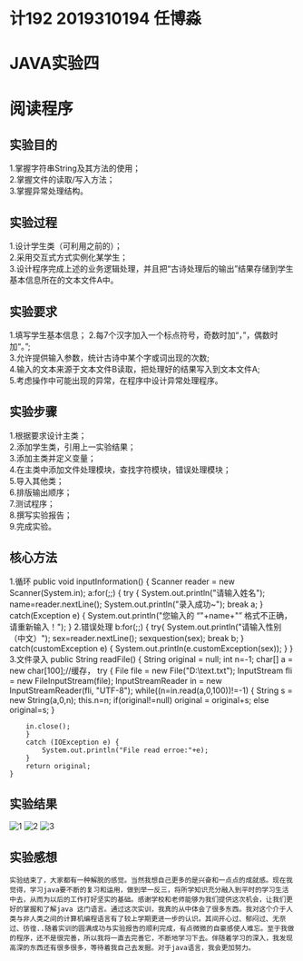 # 计192 2019310194 任博淼
# JAVA实验四
# 阅读程序
## 实验目的
1.掌握字符串String及其方法的使用；  
2.掌握文件的读取/写入方法；  
3.掌握异常处理结构。  

## 实验过程
1.设计学生类（可利用之前的）；  
2.采用交互式方式实例化某学生；  
3.设计程序完成上述的业务逻辑处理，并且把“古诗处理后的输出”结果存储到学生基本信息所在的文本文件A中。  

## 实验要求
1.填写学生基本信息；
2.每7个汉字加入一个标点符号，奇数时加“，”，偶数时加“。”;  
3.允许提供输入参数，统计古诗中某个字或词出现的次数;  
4.输入的文本来源于文本文件B读取，把处理好的结果写入到文本文件A;  
5.考虑操作中可能出现的异常，在程序中设计异常处理程序。  

## 实验步骤
1.根据要求设计主类；   
2.添加学生类，引用上一实验结果；    
3.添加主类并定义变量；    
4.在主类中添加文件处理模块，查找字符模块，错误处理模块；  
5.导入其他类；   
6.排版输出顺序；    
7.测试程序；  
8.撰写实验报告；     
9.完成实验。

## 核心方法
1.循环
public void inputInformation() {
	Scanner reader = new Scanner(System.in);
	a:for(;;) {
		try {
			System.out.println("请输入姓名");
	        name=reader.nextLine();
	        System.out.println("录入成功~");
	        break a;
		}
		catch(Exception e) {
			System.out.println("您输入的 “"+name+"” 格式不正确，请重新输入！");
		}
2.错误处理
b:for(;;) {
	try{
	    System.out.println("请输入性别（中文）");
	    sex=reader.nextLine();
	    sexquestion(sex);
	    break b;
	}
	catch(customException e) {
		System.out.println(e.customException(sex));
	}
	}
3.文件录入
public String readFile() {
		String original = null;
		int n=-1;
		char[] a = new char[100];//缓存，
		try {
			File file = new File("D:\\text.txt");
			InputStream fli = new FileInputStream(file);
			InputStreamReader in = new InputStreamReader(fli, "UTF-8");
		while((n=in.read(a,0,100))!=-1) {
		String s = new String(a,0,n);
		this.n=n;
		if(original!=null)
		original = original+s;
		else original=s;
		}
		
        in.close();
      	}
		catch (IOException e) {
			System.out.println("File read erroe:"+e);
		}
		return original;
	}
  
## 实验结果
![1](https://github.com/RBMCOPY/experiment4/blob/main/32f311c718813f9aff8e9cd65fac9dc.png)
![2](https://github.com/RBMCOPY/experiment4/blob/main/adff5bdd4b08b0e92b35a50ccdbaf70.png)
![3](https://github.com/RBMCOPY/experiment4/blob/main/c3fb8cf97a520692b0a8bfe9e3b7c4b.png)

## 实验感想
    实验结束了，大家都有一种解脱的感觉。当然我想自己更多的是兴奋和一点点的成就感。现在我觉得，学习java要不断的复习和运用，做到举一反三，将所学知识充分融入到平时的学习生活中去，从而为以后的工作打好坚实的基础。感谢学校和老师能够为我们提供这次机会，让我们更好的掌握和了解java 这门语言。通过这次实训，我真的从中体会了很多东西。我对这个介于人类与非人类之间的计算机编程语言有了较上学期更进一步的认识。其间开心过、郁闷过、无奈过、彷徨..随着实训的圆满成功与实验报告的顺利完成，有点微微的自豪感使人难忘。至于我做的程序，还不是很完善，所以我将一直去完善它，不断地学习下去。伴随着学习的深入，我发现高深的东西还有很多很多，等待着我自己去发掘。对于java语言，我会更加努力。
